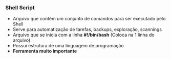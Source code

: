 ### Shell Script
- Arquivo que contém um conjunto de comandos para ser executado pelo Shell
- Serve para automatização de tarefas, backups, exploração, scannings
- Arquivo que se inicia com a linha __#!/bin/bash__ (Coloca na 1 linha do arquivo)
- Possui estrutura de uma linguagem de programação
- __Ferramenta muito importante__
